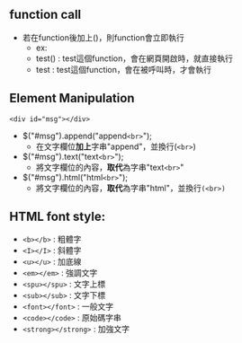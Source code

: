 ## function call
- 若在function後加上()，則function會立即執行
  - ex: 
  - test() : test這個function，會在網頁開啟時，就直接執行
  - test : test這個function，會在被呼叫時，才會執行

## Element Manipulation
```
<div id="msg"></div>
```
- $("#msg").append("append`<br>`");
  - 在文字欄位**加上**字串"append"，並換行(`<br>`)
- $("#msg").text("text`<br>`");
  - 將文字欄位的內容，**取代**為字串"text`<br>`"
- $("#msg").html("html`<br>`");
  - 將文字欄位的內容，**取代**為字串"html"，並換行`(<br>)`

## HTML font style:
- `<b></b>` : 粗體字
- `<I></I>` : 斜體字
- `<u></u>` : 加底線
- `<em></em>` : 強調文字
- `<spu></spu>`   : 文字上標
- `<sub></sub>`   : 文字下標
- `<font></font>` : 一般文字
- `<code></code>` : 原始碼字串
- `<strong></strong>` : 加強文字
